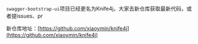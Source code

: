 

`swagger-bootstrap-ui`项目已经更名为Knife4j，大家去新仓库获取最新代码，或者提issues、pr 

新仓库地址：[https://github.com/xiaoymin/knife4j](https://github.com/xiaoymin/knife4j) 
